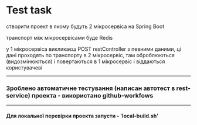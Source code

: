 # Test task
створити проект в якому будуть 2 мікросервіса на Spring Boot

транспорт між мікросервісами буде Redis

у 1 мікросервіса викликаєш POST restController з певними даними, ці дані проходять по транспорту в 2 мікросервіс, там оброблюються (видозмінюються) і повертаються в 1 мікросервіс і віддаються користувачеві

---

### Зроблено автоматичне тестування (написан автотест в rest-service) проекта - використано github-workfows

---

#### Для локальної перевірки проекта запусти - 'local-build.sh'
